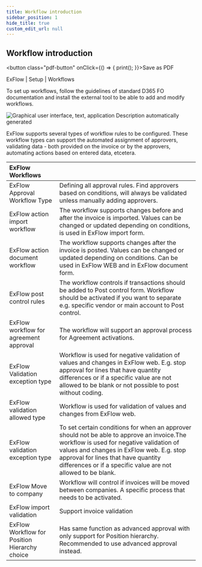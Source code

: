 ```yaml
---
title: Workflow introduction
sidebar_position: 1
hide_title: true
custom_edit_url: null
---
```

## Workflow introduction 
<button class="pdf-button" onClick={() => { print(); }}>Save as PDF</button>

ExFlow \| Setup \| Workflows

To set up workflows, follow the guidelines of standard D365 FO documentation and install the external tool to be able to add and modify workflows.

![Graphical user interface, text, application Description automatically generated](@site/static/img/media/image79.png)

ExFlow supports several types of workflow rules to be configured. These workflow types can support the automated assignment of approvers, validating data - both provided on the invoice or by the approvers, automating actions based on entered data, etcetera.

|ExFlow Workflows| |
|:-|:-|
|ExFlow Approval Workflow Type| Defining all approval rules. Find approvers based on conditions, will always be validated unless manually adding approvers.|
|ExFlow action import workflow|The workflow supports changes before and after the invoice is imported. Values can be changed or updated depending on conditions, is used in ExFlow import form.|
|ExFlow action document workflow|The workflow supports changes after the invoice is posted. Values can be changed or updated depending on conditions. Can be used in ExFlow WEB and in ExFlow document form.|
|ExFlow post control rules|The workflow controls if transactions should be added to Post control form. Workflow should be activated if you want to separate e.g. specific vendor or main account to Post control.|
|ExFlow workflow for agreement approval|The workflow will support an approval process for Agreement activations.|
|ExFlow Validation exception type| Workflow is used for negative validation of values and changes in ExFlow web. E.g. stop approval for lines that have quantity differences or if a specific value are not allowed to be blank or not possible to post without coding. | 
|ExFlow validation allowed type|Workflow is used for validation of values and changes from ExFlow web.|
|ExFlow validation exception type| To set certain conditions for when an approver should not be able to approve an invoice.The workflow is used for negative validation of values and changes in ExFlow web. E.g. stop approval for lines that have quantity differences or if a specific value are not allowed to be blank.|
|ExFlow Move to company|Workflow will control if invoices will be moved between companies. A specific process that needs to be activated.|
|ExFlow import validation|Support invoice validation|
|ExFlow Workflow for Position Hierarchy choice|Has same function as advanced approval with only support for Position hierarchy. Recommended to use advanced approval instead.|
